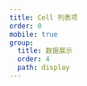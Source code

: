 ```yaml
---
title: Cell 列表项
order: 0
mobile: true
group:
  title: 数据展示
  order: 4
  path: display
---
```


<code src="../demo/Cell.jsx"></code>
<API src="../src/Cell.tsx"></API>
